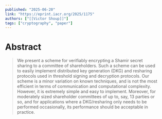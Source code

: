 ```yaml
---
published: "2025-06-20"
link: "https://eprint.iacr.org/2025/1175"
authors: ["[[Victor Shoup]]"]
tags: ["cryptography", "paper"]
---
```


# Abstract

> We present a scheme for verifiably encrypting a Shamir secret sharing to a committee of shareholders.  Such a scheme can be used to easily implement distributed key generation (DKG) and resharing protocols used in threshold signing and decryption protocols.  Our scheme is a minor variation on known techniques, and is not the most efficient in terms of communication and computational complexity.  However, it is extremely simple and easy to implement.  Moreover, for moderately sized shareholder committees of up to, say, 13 parties or so, and for applications where a DKG/resharing only needs to be performed occasionally, its performance should be acceptable in practice.